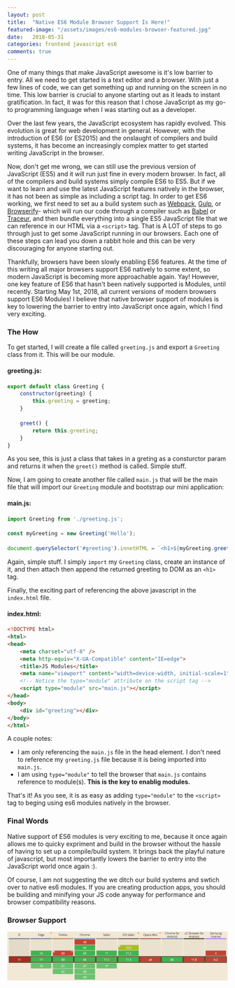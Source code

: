 ```yaml
---
layout: post
title:  "Native ES6 Module Browser Support Is Here!"
featured-image: "/assets/images/es6-modules-browser-featured.jpg"
date:   2018-05-31
categories: frontend javascript es6
comments: true
---
```


One of many things that make JavaScript awesome is it's low barrier to entry. All we need to get started is a text editor and a browser. With just a few lines of code, we can get something up and running on the screen in no time. This low barrier is crucial to anyone starting out as it leads to instant gratification. In fact, it was for this reason that I chose JavaScript as my go-to programming language when I was starting out as a developer.

Over the last few years, the JavaScript ecosystem has rapidly evolved. This evolution is great for web development in general. However, with the introduction of ES6 (or ES2015) and the onslaught of compilers and build systems, it has become an increasingly complex matter to get started writing JavaScript in the browser. 

Now, don't get me wrong, we can still use the previous version of JavaScript (ES5) and it will run just fine in every modern browser. In fact, all of the compilers and build systems simply compile ES6 to ES5. But if we want to learn and use the latest JavaScript features natively in the browser, it has not been as simple as including a script tag. In order to get ES6 working, we first need to set au a build system such as [Webpack](https://webpack.js.org/), [Gulp](https://gulpjs.com/), or [Browserify](http://browserify.org/)- which will run our code through a compiler such as [Babel](https://babeljs.io/) or [Traceur](https://github.com/google/traceur-compiler), and then bundle everything into a single ES5 JavaScript file that we can reference in our HTML via a `<script>` tag. That is A LOT of steps to go through just to get some JavaScript running in our browsers. Each one of these steps can lead you down a rabbit hole and this can be very discouraging for anyone starting out.

Thankfully, browsers have been slowly enabling ES6 features. At the time of this writing all major browsers support ES6 natively to some extent, so modern JavaScript is becoming more approachable again. Yay! However, one key feature of ES6 that hasn't been natively supported is Modules, until recently. Starting May 1st, 2018, all current versions of modern browsers support ES6 Modules! I believe that native browser support of modules is key to lowering the barrier to entry into JavaScript once again, which I find very exciting.

### The How
To get started, I will create a file called `greeting.js` and export a `Greeting` class from it. This will be our module.

#### greeting.js:
```javascript
export default class Greeting {
    constructor(greeting) {
        this.greeting = greeting;
    }

    greet() {
        return this.greeting;
    }
}
```
As you see, this is just a class that takes in a greting as a consturctor param and returns it when the `greet()` method is called. Simple stuff.

Now, I am going to create another file called `main.js` that will be the main file that will import our `Greeting` module and bootstrap our mini application:

#### main.js:
``` javascript
import Greeting from './greeting.js';

const myGreeting = new Greeting('Hello');

document.querySelector('#greeting').innetHTML = `<h1>${myGreeting.greet()} World!</h1>`;
```
Again, simple stuff. I simply `import` my `Greeting` class, create an instance of it, and then attach then append the returned greeting to DOM as an `<h1>` tag. 

Finally, the exciting part of referencing the above javascript in the `index.html` file. 

#### index.html:
``` html
<!DOCTYPE html>
<html>
<head>
    <meta charset="utf-8" />
    <meta http-equiv="X-UA-Compatible" content="IE=edge">
    <title>JS Modules</title>
    <meta name="viewport" content="width=device-width, initial-scale=1">
    <!-- Notice the type="module" attribute on the script tag -->
    <script type="module" src="main.js"></script>
</head>
<body>
    <div id="greeting"></div>
</body>
</html>
```
A couple notes:
* I am only referencing the `main.js` file in the head element. I don't need to reference my `greeting.js` file because it is being imported into `main.js`.
* I am using `type="module"` to tell the browser that `main.js` contains reference to module(s). **This is the key to enablig modules.**

That's it! As you see, it is as easy as adding `type="module"` to the `<script>` tag to beging using es6 modules natively in the browser.


### Final Words
Native support of ES6 modules is very exciting to me, because it once again allows me to quicky expriment and build in the browser without the hassle of having to set up a compile/build system. It brings back the playful nature of javascript, but most importantly lowers the barrier to entry into the JavaScript world once again :). 

Of course, I am not suggesting the we ditch our build systems and swtich over to native es6 modules. If you are creating production apps, you should be building and minifying your JS code anyway for performance and browser compatibility reasons. 

### Browser Support
![ES6 Modules Browser Support](/assets/images/es6-modules-browser-support.png "ES6 Modules Browser Support")

